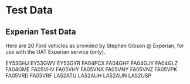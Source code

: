 

# Test Data

## Experian Test Data

Here are 20 Ford vehicles as provided by Stephen Gibson @ Experian, for use with the UAT Experian service (only).

EY53GHJ
EY53GWV
EY53GYR
FA04FCX
FA04GHF
FA04GJY
FA04GLZ
FA04GME
FA05VHV
FA05VHY
FA05VNX
FA05VNY
FA05VNZ
FA05VPK
FA05VRD
FA05VRF
LA52ATU
LA52AUH
LA52AUN
LA52USP
 

 <base href="http://phoenix-homebase.appspot.com" />